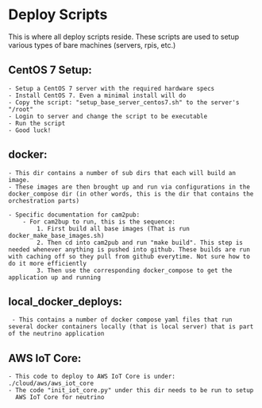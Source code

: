 # Deploy Scripts

This is where all deploy scripts reside. These scripts are used to setup various types of bare machines (servers, rpis, etc.)

## CentOS 7 Setup:
    - Setup a CentOS 7 server with the required hardware specs
    - Install CentOS 7. Even a minimal install will do
    - Copy the script: "setup_base_server_centos7.sh" to the server's "/root"
    - Login to server and change the script to be executable
    - Run the script
    - Good luck! 

## docker:
    - This dir contains a number of sub dirs that each will build an image.
    - These images are then brought up and run via configurations in the docker_compose dir (in other words, this is the dir that contains the orchestration parts)

    - Specific documentation for cam2pub:
        - For cam2bup to run, this is the sequence:
            1. First build all base images (That is run docker_make_base_images.sh)
            2. Then cd into cam2pub and run "make build". This step is needed whenever anything is pushed into github. These builds are run with caching off so they pull from github everytime. Not sure how to do it more efficiently
            3. Then use the corresponding docker_compose to get the application up and running



## local_docker_deploys:
     - This contains a number of docker compose yaml files that run several docker containers locally (that is local server) that is part of the neutrino application

## AWS IoT Core:
    - This code to deploy to AWS IoT Core is under: ./cloud/aws/aws_iot_core
    - The code "init_iot_core.py" under this dir needs to be run to setup
      AWS IoT Core for neutrino


